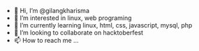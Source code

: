 - 👋 Hi, I’m @gilangkharisma
- 👀 I’m interested in linux, web programing
- 🌱 I’m currently learning linux, html, css, javascript, mysql, php
- 💞️ I’m looking to collaborate on hacktoberfest
- 📫 How to reach me ...

<!---
GilangKharisma/GilangKharisma is a ✨ special ✨ repository because its `README.md` (this file) appears on your GitHub profile.
You can click the Preview link to take a look at your changes.
--->
